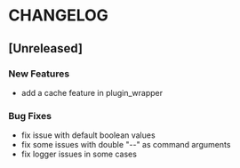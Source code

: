 # CHANGELOG

## [Unreleased]

### New Features

- add a cache feature in plugin_wrapper

### Bug Fixes

- fix issue with default boolean values
- fix some issues with double "--" as command arguments
- fix logger issues in some cases


